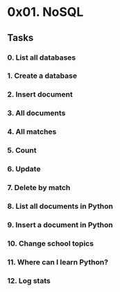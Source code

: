 # 0x01. NoSQL

## Tasks

### 0. List all databases

### 1. Create a database

### 2. Insert document

### 3. All documents

### 4. All matches

### 5. Count

### 6. Update

### 7. Delete by match

### 8. List all documents in Python

### 9. Insert a document in Python

### 10. Change school topics

### 11. Where can I learn Python?

### 12. Log stats



